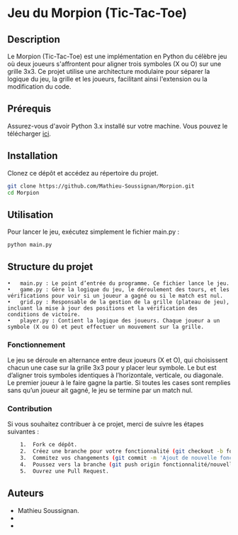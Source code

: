 # Jeu du Morpion (Tic-Tac-Toe)

## Description

Le Morpion (Tic-Tac-Toe) est une implémentation en Python du célèbre jeu où deux joueurs s'affrontent pour aligner trois symboles (X ou O) sur une grille 3x3. Ce projet utilise une architecture modulaire pour séparer la logique du jeu, la grille et les joueurs, facilitant ainsi l'extension ou la modification du code.

## Prérequis

Assurez-vous d'avoir Python 3.x installé sur votre machine. Vous pouvez le télécharger [ici](https://www.python.org/downloads/).

## Installation

Clonez ce dépôt et accédez au répertoire du projet.

```bash
git clone https://github.com/Mathieu-Soussignan/Morpion.git
cd Morpion
```
## Utilisation

Pour lancer le jeu, exécutez simplement le fichier main.py :

```bash
python main.py
```

## Structure du projet

	•	main.py : Le point d’entrée du programme. Ce fichier lance le jeu.
	•	game.py : Gère la logique du jeu, le déroulement des tours, et les vérifications pour voir si un joueur a gagné ou si le match est nul.
	•	grid.py : Responsable de la gestion de la grille (plateau de jeu), incluant la mise à jour des positions et la vérification des conditions de victoire.
	•	player.py : Contient la logique des joueurs. Chaque joueur a un symbole (X ou O) et peut effectuer un mouvement sur la grille.


### Fonctionnement

Le jeu se déroule en alternance entre deux joueurs (X et O), qui choisissent chacun une case sur la grille 3x3 pour y placer leur symbole. Le but est d’aligner trois symboles identiques à l’horizontale, verticale, ou diagonale. Le premier joueur à le faire gagne la partie. Si toutes les cases sont remplies sans qu’un joueur ait gagné, le jeu se termine par un match nul.

### Contribution

Si vous souhaitez contribuer à ce projet, merci de suivre les étapes suivantes :

```bash
	1.	Fork ce dépôt.
	2.	Créez une branche pour votre fonctionnalité (git checkout -b fonctionnalité/nouvelle-fonctionnalité).
	3.	Commitez vos changements (git commit -m 'Ajout de nouvelle fonctionnalité').
	4.	Poussez vers la branche (git push origin fonctionnalité/nouvelle-fonctionnalité).
	5.	Ouvrez une Pull Request.
```
## Auteurs

- Mathieu Soussignan.
- 
-


